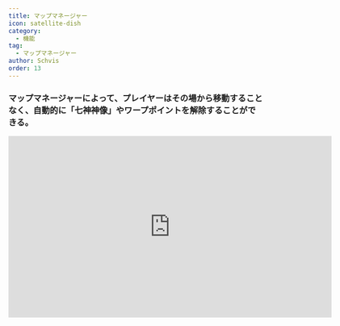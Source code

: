 ```yaml
---
title: マップマネージャー
icon: satellite-dish
category:
  - 機能
tag:
  - マップマネージャー
author: Schvis
order: 13
---
```


### マップマネージャーによって、プレイヤーはその場から移動することなく、自動的に「七神神像」やワープポイントを解除することができる。

<div class="iframe-container"><iframe width="640" height="360" src="https://www.youtube.com/embed/jOY5Gm2z8To" title="Map Manager - Korepi" frameborder="0" allow="accelerometer; autoplay; clipboard-write; encrypted-media; gyroscope; picture-in-picture; web-share" allowfullscreen></iframe></div>
